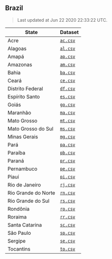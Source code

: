 ## Brazil

> Last updated at Jun 22 2020 22:33:22 UTC.


| State               | Dataset            |
| ------------------- | ------------------ |
| Acre                | [`ac.csv`](ac.csv) |
| Alagoas             | [`al.csv`](al.csv) |
| Amapá               | [`ap.csv`](ap.csv) |
| Amazonas            | [`am.csv`](am.csv) |
| Bahia               | [`ba.csv`](ba.csv) |
| Ceará               | [`ce.csv`](ce.csv) |
| Distrito Federal    | [`df.csv`](df.csv) |
| Espírito Santo      | [`es.csv`](es.csv) |
| Goiás               | [`go.csv`](go.csv) |
| Maranhão            | [`ma.csv`](ma.csv) |
| Mato Grosso         | [`mt.csv`](mt.csv) |
| Mato Grosso do Sul  | [`ms.csv`](ms.csv) |
| Minas Gerais        | [`mg.csv`](mg.csv) |
| Pará                | [`pa.csv`](pa.csv) |
| Paraíba             | [`pb.csv`](pb.csv) |
| Paraná              | [`pr.csv`](pr.csv) |
| Pernambuco          | [`pe.csv`](pe.csv) |
| Piauí               | [`pi.csv`](pi.csv) |
| Rio de Janeiro      | [`rj.csv`](rj.csv) |
| Rio Grande do Norte | [`rn.csv`](rn.csv) |
| Rio Grande do Sul   | [`rs.csv`](rs.csv) |
| Rondônia            | [`ro.csv`](ro.csv) |
| Roraima             | [`rr.csv`](rr.csv) |
| Santa Catarina      | [`sc.csv`](sc.csv) |
| São Paulo           | [`sp.csv`](sp.csv) |
| Sergipe             | [`se.csv`](se.csv) |
| Tocantins           | [`to.csv`](to.csv) |
